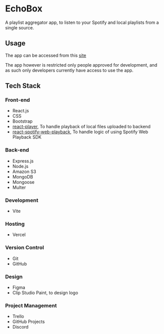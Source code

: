 # EchoBox
A playlist aggregator app, to listen to your Spotify and local playlists from a single source.

## Usage
The app can be accessed from this [site](https://echo-box-syntax-samurai.vercel.app/)

The app however is restricted only people approved for development, and as such only developers currently have access to use the app.

## Tech Stack
### Front-end
* React.js
* CSS
* Bootstrap
* [react-player](https://www.npmjs.com/package/react-player), To handle playback of local files uploaded to backend
* [react-spotify-web-playback](https://www.npmjs.com/package/react-spotify-web-playback), To handle logic of using Spotify Web Playback SDK

### Back-end
* Express.js
* Node.js
* Amazon S3
* MongoDB
* Mongoose
* Multer

### Development 
* Vite

### Hosting
* Vercel

### Version Control
* Git
* GitHub

### Design
* Figma
* Clip Studio Paint, to design logo

### Project Management
* Trello
* GitHub Projects
* Discord

